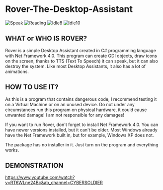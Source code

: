 # Rover-The-Desktop-Assistant

![Speak](https://github.com/MalwareStudio/Rover-The-Desktop-Assistant/assets/49496834/33050f93-60f8-4e84-8530-89ad17bd5efb)
![Reading](https://github.com/MalwareStudio/Rover-The-Desktop-Assistant/assets/49496834/d1f2fdcf-6319-42c4-8d7f-c14074f15091)
![Idle8](https://github.com/MalwareStudio/Rover-The-Desktop-Assistant/assets/49496834/e3f932d8-13c6-4fb8-8b60-d72ae54768aa)
![Idle10](https://github.com/MalwareStudio/Rover-The-Desktop-Assistant/assets/49496834/d4e65fc0-42f6-445f-9d95-089ad8638dfb)

## WHAT or WHO IS ROVER?

Rover is a simple Desktop Assistant created in C# programming language with Net Framework 4.0. 
This program can create GDI objects, draw icons on the screen, thanks to TTS (Text To Speech) it can speak, but it can also destroy the system.
Like most Desktop Assistants, it also has a lot of animations.

## HOW TO USE IT?

As this is a program that contains dangerous code, I recommend testing it on a Virtual Machine or on an unused device. 
Do not under any circumstances run this program on physical hardware, it could cause unwanted damage! 
I am not responsible for any damages!

If you want to run Rover, don't forget to install Net Framework 4.0. You can have newer versions installed, but it can't be older. 
Most Windows already have the Net Framework built in, but for example, Windows XP does not.

The package has no installer in it. Just turn on the program and everything works.

## DEMONSTRATION
https://www.youtube.com/watch?v=RT6WLne24Bc&ab_channel=CYBERSOLDIER
